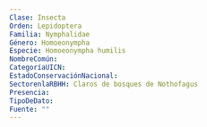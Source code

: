 ```yaml
---
Clase: Insecta
Orden: Lepidoptera
Familia: Nymphalidae
Género: Homoeonympha
Especie: Homoeonympha humilis
NombreComún: 
CategoríaUICN: 
EstadoConservaciónNacional: 
SectorenlaRBHH: Claros de bosques de Nothofagus
Presencia: 
TipoDeDato: 
Fuente: ""
---
```

